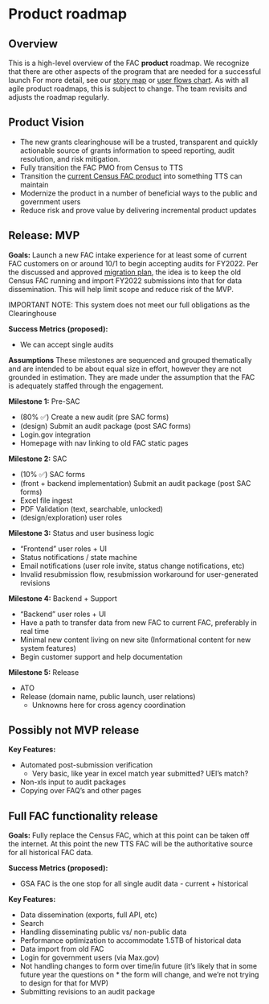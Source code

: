 Product roadmap
===================

## Overview
This is a high-level overview of the FAC **product** roadmap. We recognize that there are other aspects of the program that are needed for a successful launch For more detail, see our [story map](https://www.google.com/url?q=https://app.mural.co/t/gsa6/m/gsa6/1647625636085/7825fa5ead63ebb1b65eefab5ea20d24a8ab7c59?wid%3D0-1647626493256%26sender%3Dua4d37dfba3f1e69e09078790&sa=D&source=docs&ust=1654713307298233&usg=AOvVaw2VRKptBGcaZgHol3V6vXpw) or [user flows chart](https://app.mural.co/t/gsa6/m/gsa6/1654109929324/5da173ea5f7ba75104e4e624451e58496a7164c8?sender=ua4d37dfba3f1e69e09078790). As with all agile product roadmaps, this is subject to change. The team revisits and adjusts the roadmap regularly. 

## Product Vision
* The new grants clearinghouse will be a trusted, transparent and quickly actionable source of grants information to speed reporting, audit resolution, and risk mitigation.
* Fully transition the FAC PMO from Census to TTS
* Transition the [current Census FAC product](https://facweb.census.gov/) into something TTS can maintain
* Modernize the product in a number of beneficial ways to the public and government users
* Reduce risk and prove value by delivering incremental product updates 

## Release: MVP
**Goals:** Launch a new FAC intake experience for at least some of current FAC customers on or around 10/1 to begin accepting audits for FY2022. Per the discussed and approved [migration plan](https://github.com/GSA-TTS/FAC/blob/main/docs/product/decisions/0004-P-migration-plan.md), the idea is to keep the old Census FAC running and import FY2022 submissions into that for data dissemination. This will help limit scope and reduce risk of the MVP. 

IMPORTANT NOTE: This system does not meet our full obligations as the Clearinghouse

**Success Metrics (proposed):** 
* We can accept single audits

**Assumptions** These milestones are sequenced and grouped thematically and are intended to be about equal size in effort, however they are not grounded in estimation. They are made under the assumption that the FAC is adequately staffed through the engagement. 

**Milestone 1:** Pre-SAC
* (80% ✅) Create a new audit (pre SAC forms)
* (design) Submit an audit package (post SAC forms)
* Login.gov integration
* Homepage with nav linking to old FAC static pages

**Milestone 2:** SAC
* (10% ✅) SAC forms
* (front + backend implementation) Submit an audit package (post SAC forms)
* Excel file ingest
* PDF Validation (text, searchable, unlocked)
* (design/exploration) user roles

**Milestone 3:** Status and user business logic
* “Frontend” user roles + UI 
* Status notifications / state machine
* Email notifications (user role invite, status change notifications, etc)
* Invalid resubmission flow, resubmission workaround for user-generated revisions

**Milestone 4:** Backend + Support
* “Backend” user roles + UI 
* Have a path to transfer data from new FAC to current FAC, preferably in real time
* Minimal new content living on new site (Informational content for new system features)
* Begin customer support and help documentation

**Milestone 5:** Release
* ATO
* Release (domain name, public launch, user relations)
    * Unknowns here for cross agency coordination

## Possibly not MVP release

**Key Features:**
* Automated post-submission verification
    * Very basic, like year in excel match year submitted? UEI’s match?
* Non-xls input to audit packages
* Copying over FAQ’s and other pages

## Full FAC functionality release

**Goals:** Fully replace the Census FAC, which at this point can be taken off the internet. At this point the new TTS FAC will be the authoritative source for all historical FAC data. 

**Success Metrics (proposed):** 
* GSA FAC is the one stop for all single audit data - current + historical

**Key Features:**
* Data dissemination (exports, full API, etc)
* Search
* Handling disseminating public vs/ non-public data
* Performance optimization to accommodate 1.5TB of historical data
* Data import from old FAC
* Login for government users (via Max.gov)
* Not handling changes to form over time/in future (it’s likely that in some future year the questions on * the form will change, and we’re not trying to design for that for MVP)
* Submitting revisions to an audit package
